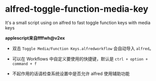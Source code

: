 # alfred-toggle-function-media-key
It's a small script using on alfred to fast toggle function keys with media keys 

**applescript来自ffffwh@v2ex**


* 双击 `Toggle Media/Function Keys.alfredworkflow` 会自动导入 `alfred`。

* 可以在 Workflows 中自定义要使用的快捷键，默认是 `ctrl + option + command + f`
* 不起作用的话请检查系统设置中是否允许 alfred 使用辅助功能

